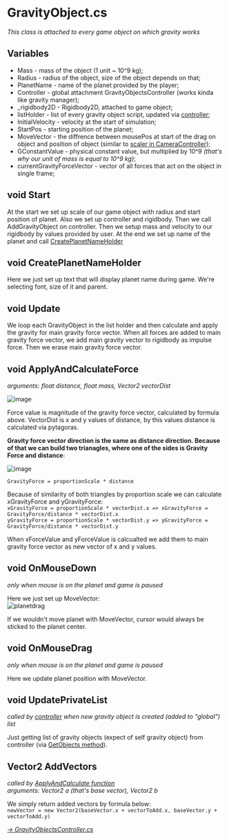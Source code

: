 # GravityObject.cs

*This class is attached to every game object on which gravity works*

## Variables

* Mass - mass of the object (1 unit ~ 10^9 kg);
* Radius - radius of the object, size of the object depends on that;
* PlanetName - name of the planet provided by the player;
* Controller - global attachment GravityObjectsController (works kinda like gravity manager);
* _rigidbody2D - Rigidbody2D, attached to game object;
* listHolder - list of every gravity object script, updated via [controller](https://github.com/mmarusiak/Universe-Simulator/blob/main/Code%20Documentation/Gravity%20Controllers/01.%20GravityObject.cs.md#void-updateprivatelist);
* InitialVelocity - velocity at the start of simulation;
* StartPos - starting position of the planet;
* MoveVector - the diffrence between mousePos at start of the drag on object and position of object (similar to [scaler in CameraController](../Input%20Controllers/01.%20CameraController.cs.md));
* GConstantValue - physical constant value, but multiplied by 10^9 *(that's why our unit of mass is equal to 10^9 kg)*;
* currentGravityForceVector - vector of all forces that act on the object in single frame;

## void Start

At the start we set up scale of our game object with radius and start position of planet. Also we set up controller and rigidbody. Than we call AddGravityObject on controller. Then we setup mass and velocity to our rigidbody by values provided by user. At the end we set up name of the planet and call [CreatePlanetNameHolder](./01.%20GravityObject.cs.md#void-createplanetnameholder)

## void CreatePlanetNameHolder

Here we just set up text that will display planet name during game. We're selecting font, size of it and parent.

## void Update

We loop each GravityObject in the list holder and then calculate and apply the gravity for main gravity force vector.
When all forces are added to main gravity force vector, we add main gravity vector to rigidbody as impulse force. Then we erase main gravity force vector.

## void ApplyAndCalculateForce

*arguments: float distance, float mass, Vector2 vectorDist*

![image](https://user-images.githubusercontent.com/20907620/208295006-93237df9-627f-4a33-af25-4e572104affc.png)

Force value is magnitude of the gravity force vector, calculated by formula above. VectorDist is x and y values of distance, by this values distance is calculated via pytagoras.

**Gravity force vector direction is the same as distance direction.
Because of that we can build two trianagles, where one of the sides is Gravity Force and distance**:

![image](https://user-images.githubusercontent.com/20907620/208296631-b8c1afff-ff0d-4d74-a00f-c121fcaf366e.png)

``GravityForce = proportionScale * distance``

Because of similarity of both triangles by proportion scale we can calculate xGravityForce and yGravityForce:  
``xGravityForce = proportionScale * vectorDist.x => xGravityForce = GravityForce/distance * vectorDist.x``  
``yGravityForce = proportionScale * vectorDist.y => yGravityForce = GravityForce/distance * vectorDist.y``

When xForceValue and yForceValue is calcualted we add them to main gravity force vector as new vector of x and y values.

## void OnMouseDown

*only when mouse is on the planet and game is paused*

Here we just set up MoveVector:  
![planetdrag](https://user-images.githubusercontent.com/20907620/209472723-1429568c-e441-4a2c-81e8-c3719f7d2a3d.png)


If we wouldn't move planet with MoveVector, cursor would always be sticked to the planet center.

## void OnMouseDrag

*only when mouse is on the planet and game is paused*

Here we update planet position with MoveVector.

## void UpdatePrivateList

*called by [controller](https://github.com/mmarusiak/Universe-Simulator/blob/main/Code%20Documentation/Gravity%20Controllers/02.%20GravityObjectsController.cs.md#void-addgravityobject) when new gravity object is created (added to "global") list*

Just getting list of gravity objects (expect of self gravity object) from controller (via [GetObjects method](https://github.com/mmarusiak/Universe-Simulator/blob/main/Code%20Documentation/Gravity%20Controllers/02.%20GravityObjectsController.cs.md#void-getobjects)).

## Vector2 AddVectors

*called by [ApplyAndCalculate function](https://github.com/mmarusiak/Universe-Simulator/blob/main/Code%20Documentation/Gravity%20Controllers/01.%20GravityObject.cs.md#void-applyandcalculateforce)*  
*arguments: Vector2 a (that's base vector), Vector2 b*

We simply return added vectors by formula below:  
``newVector = new Vector2(baseVector.x + vectorToAdd.x, baseVector.y + vectorToAdd.y)``

[*-> GravityObjectsController.cs*](./02.%20GravityObjectsController.cs.md)
